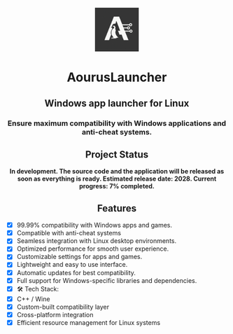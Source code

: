 <p align=center><img src="https://raw.githubusercontent.com/AourusLauncher/AourusLauncher/refs/heads/main/logo.png" width=100></p>

<h1 align=center>AourusLauncher</h1>

<h2 align=center>Windows app launcher for Linux</h2>

<h3 align=center>Ensure maximum compatibility with Windows applications and anti-cheat systems.</h3>

<h2 align=center>Project Status</h2>
<p align=center><strong>In development. The source code and the application will be released as soon as everything is ready. Estimated release date: 2028. Current progress: 7% completed.</strong></p>

<h2 align=center>Features</h2>

* [X] 99.99% compatibility with Windows apps and games.
* [X] Compatible with anti-cheat systems
* [X] Seamless integration with Linux desktop environments.
* [X] Optimized performance for smooth user experience.
* [X] Customizable settings for apps and games.
* [X] Lightweight and easy to use interface.
* [X] Automatic updates for best compatibility.
* [X] Full support for Windows-specific libraries and dependencies.
* [X] 🛠️ Tech Stack:
* [X] C++ / Wine
* [X] Custom-built compatibility layer
* [X] Cross-platform integration
* [X] Efficient resource management for Linux systems
